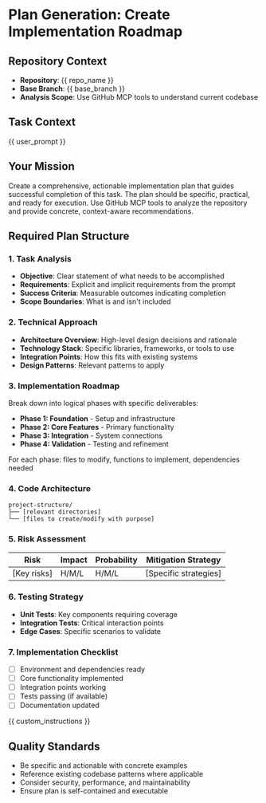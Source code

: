 # Plan Generation: Create Implementation Roadmap

## Repository Context
- **Repository**: {{ repo_name }}
- **Base Branch**: {{ base_branch }}
- **Analysis Scope**: Use GitHub MCP tools to understand current codebase

## Task Context
{{ user_prompt }}

## Your Mission
Create a comprehensive, actionable implementation plan that guides successful completion of this task. The plan should be specific, practical, and ready for execution. Use GitHub MCP tools to analyze the repository and provide concrete, context-aware recommendations.

## Required Plan Structure

### 1. Task Analysis
- **Objective**: Clear statement of what needs to be accomplished
- **Requirements**: Explicit and implicit requirements from the prompt
- **Success Criteria**: Measurable outcomes indicating completion
- **Scope Boundaries**: What is and isn't included

### 2. Technical Approach
- **Architecture Overview**: High-level design decisions and rationale
- **Technology Stack**: Specific libraries, frameworks, or tools to use
- **Integration Points**: How this fits with existing systems
- **Design Patterns**: Relevant patterns to apply

### 3. Implementation Roadmap
Break down into logical phases with specific deliverables:
- **Phase 1: Foundation** - Setup and infrastructure
- **Phase 2: Core Features** - Primary functionality
- **Phase 3: Integration** - System connections
- **Phase 4: Validation** - Testing and refinement

For each phase: files to modify, functions to implement, dependencies needed

### 4. Code Architecture
```
project-structure/
├── [relevant directories]
└── [files to create/modify with purpose]
```

### 5. Risk Assessment
| Risk | Impact | Probability | Mitigation Strategy |
|------|--------|-------------|-------------------|
| [Key risks] | H/M/L | H/M/L | [Specific strategies] |

### 6. Testing Strategy
- **Unit Tests**: Key components requiring coverage
- **Integration Tests**: Critical interaction points
- **Edge Cases**: Specific scenarios to validate

### 7. Implementation Checklist
- [ ] Environment and dependencies ready
- [ ] Core functionality implemented
- [ ] Integration points working
- [ ] Tests passing (if available)
- [ ] Documentation updated

{{ custom_instructions }}

## Quality Standards
- Be specific and actionable with concrete examples
- Reference existing codebase patterns where applicable
- Consider security, performance, and maintainability
- Ensure plan is self-contained and executable
